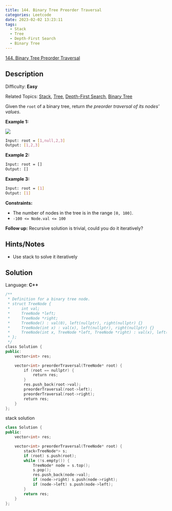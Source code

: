 ```yaml
---
title: 144. Binary Tree Preorder Traversal
categories: Leetcode
date: 2023-02-02 13:23:11
tags:
  - Stack
  - Tree
  - Depth-First Search
  - Binary Tree
---
```


[144\. Binary Tree Preorder Traversal](https://leetcode.com/problems/binary-tree-preorder-traversal/)

## Description

Difficulty: **Easy**

Related Topics: [Stack](https://leetcode.com/tag/stack/), [Tree](https://leetcode.com/tag/tree/), [Depth-First Search](https://leetcode.com/tag/depth-first-search/), [Binary Tree](https://leetcode.com/tag/binary-tree/)

Given the `root` of a binary tree, return _the preorder traversal of its nodes' values_.

**Example 1:**

![](https://assets.leetcode.com/uploads/2020/09/15/inorder_1.jpg)

```bash
Input: root = [1,null,2,3]
Output: [1,2,3]
```

**Example 2:**

```bash
Input: root = []
Output: []
```

**Example 3:**

```bash
Input: root = [1]
Output: [1]
```

**Constraints:**

* The number of nodes in the tree is in the range `[0, 100]`.
* `-100 <= Node.val <= 100`

**Follow up:** Recursive solution is trivial, could you do it iteratively?

## Hints/Notes

* Use stack to solve it iteratively

## Solution

Language: **C++**

```C++
/**
 * Definition for a binary tree node.
 * struct TreeNode {
 *     int val;
 *     TreeNode *left;
 *     TreeNode *right;
 *     TreeNode() : val(0), left(nullptr), right(nullptr) {}
 *     TreeNode(int x) : val(x), left(nullptr), right(nullptr) {}
 *     TreeNode(int x, TreeNode *left, TreeNode *right) : val(x), left(left), right(right) {}
 * };
 */
class Solution {
public:
    vector<int> res;

    vector<int> preorderTraversal(TreeNode* root) {
        if (root == nullptr) {
            return res;
        }
        res.push_back(root->val);
        preorderTraversal(root->left);
        preorderTraversal(root->right);
        return res;
    }
};
```

stack solution

```C++
class Solution {
public:
    vector<int> res;

    vector<int> preorderTraversal(TreeNode* root) {
        stack<TreeNode*> s;
        if (root) s.push(root);
        while (!s.empty()) {
            TreeNode* node = s.top();
            s.pop();
            res.push_back(node->val);
            if (node->right) s.push(node->right);
            if (node->left) s.push(node->left);
        }
        return res;
    }
};
```
